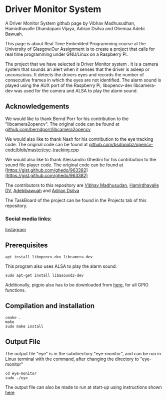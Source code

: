 # Driver Monitor System
A Driver Monitor System github page by Vibhav Madhusudhan, Hamirdhavalle Dhandapani Vijaya, Adrian Dsilva and Ohemaa Adebi Bawuah.

This page is about Real Time Embedded Programming course at the University of Glasgow.Our Assignment is to create a project that calls for real time programming under GNU/Linux on a Raspberry Pi.

The project that we have selected is Driver Monitor system . It is a camera system that sounds an alert when it senses that the driver is asleep or unconscious. It detects the drivers  eyes and records the number of consecutive frames in which the eyes are not identified. The alarm sound is played using the AUX port of the Raspberry Pi, libopencv-dev libcamera-dev was used for the camera and ALSA to play the alarm sound.


## Acknowledgements
We would like to thank Bernd Porr for his contribution to the "libcamera2opencv".
The original code can be found at [github.com/berndporr/libcamera2opencv](github.com/berndporr/libcamera2opencv) 

We would also like to thank Nash for his contribution to the eye tracking code.
The original code can be found at [github.com/bsdnoobz/opencv-code/blob/master/eye-tracking.cpp](github.com/bsdnoobz/opencv-code/blob/master/eye-tracking.cpp) 

We would also like to thank Alessandro Ghedini for his contribution to the sound file player code.
The original code can be found at [https://gist.github.com/ghedo/963382](https://gist.github.com/ghedo/963382)

The contributors to this repository are [Vibhav Madhusudan](https://github.com/vibhavmadhusudhan99), [Hamirdhavalle DV](https://github.com/Hamirdhavalle-dv), [Adebibawuah](https://github.com/Adebibawuah) and [Adrian Dsilva](https://github.com/adrian-7979)

The TaskBoard of the project can be found in the Projects tab of this repository.

### Social media links:
[Instagram](https://www.instagram.com/zappsnap_ug/?igsh=MWh4eWdqcnAxMWRkYQ%3D%3D)

## Prerequisites

```
apt install libopencv-dev libcamera-dev
```

This program also uses ALSA to play the alarm sound.
```
sudo apt-get install libasound2-dev
```
Additionally, pigpio also has to be downloaded from [here](https://abyz.me.uk/rpi/pigpio/index.html), for all GPIO functions. 

## Compilation and installation

```
cmake .
make
sudo make install
```

## Output File
The output file "eye" is in the subdirectory "eye-monitor", and can be run
in Linux terminal with the command, after changing the directory to "eye-monitor"
```
cd eye-monitor
sudo ./eye
```
The output file can also be made to run at start-up using instructions shown [here](https://www.tutorialspoint.com/run-a-script-on-startup-in-linux#:~:text=Make%20the%20script%20file%20executable,scriptname%20defaults"%20in%20the%20terminal.)

